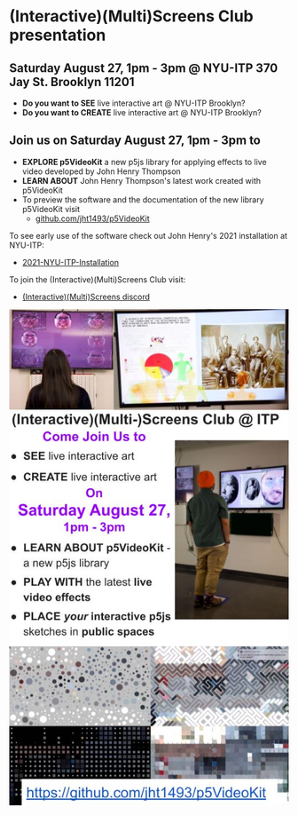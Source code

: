 # (Interactive)(Multi)Screens Club presentation

## Saturday August 27, 1pm - 3pm @ NYU-ITP 370 Jay St. Brooklyn 11201

- **Do you want to SEE** live interactive art @ NYU-ITP Brooklyn?
- **Do you want to CREATE** live interactive art @ NYU-ITP Brooklyn?

## Join us on Saturday August 27, 1pm - 3pm to

- **EXPLORE p5VideoKit** a new p5js library for applying effects to live video developed by John Henry Thompson
- **LEARN ABOUT** John Henry Thompson's latest work created with p5VideoKit
- To preview the software and the documentation of the new library p5VideoKit visit
  - [github.com/jht1493/p5VideoKit](https://github.com/jht1493/p5VideoKit)

To see early use of the software check out John Henry's 2021 installation at NYU-ITP:

- [2021-NYU-ITP-Installation](https://jht1493.github.io/2021-NYU-ITP-Installation/)

To join the (Interactive)(Multi)Screens Club visit:

- [(Interactive)(Multi)Screens discord](https://discord.gg/4YmCNPQQ)

![IM-Screens-Flyer](./media/IM-Screens-Flyer-1.jpg)
